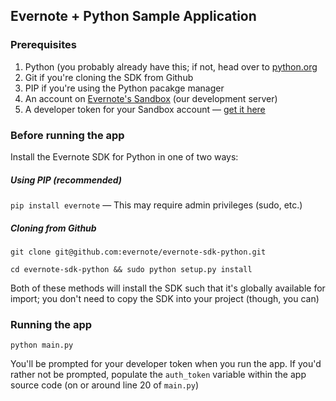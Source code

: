 ## Evernote + Python Sample Application

### Prerequisites

1. Python (you probably already have this; if not, head over to [python.org](http://python.org)
2. Git if you're cloning the SDK from Github
3. PIP if you're using the Python pacakge manager
4. An account on [Evernote's Sandbox](https://sandbox.evernote.com) (our development server)
5. A developer token for your Sandbox account — [get it here](https://sandbox.evernote.com/api/DeveloperToken.action)

### Before running the app

Install the Evernote SDK for Python in one of two ways:

##### Using PIP (recommended)

`pip install evernote` — This may require admin privileges (sudo, etc.)

##### Cloning from Github

`git clone git@github.com:evernote/evernote-sdk-python.git`

`cd evernote-sdk-python && sudo python setup.py install`

Both of these methods will install the SDK such that it's globally available for import; you don't need to copy the SDK into your project (though, you can)

### Running the app

`python main.py`

You'll be prompted for your developer token when you run the app. If you'd rather not be prompted, populate the `auth_token` variable within the app source code (on or around line 20 of `main.py`)
